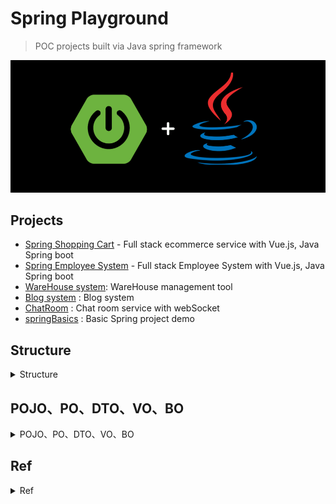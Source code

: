 # Spring Playground

> POC projects built via Java spring framework

<p align="center"><img src ="./doc/pic/springplayground.png"></p>


## Projects

- [Spring Shopping Cart](https://github.com/yennanliu/SpringPlayground/tree/main/ShoppingCart) - Full stack ecommerce service with Vue.js, Java Spring boot
- [Spring Employee System](https://github.com/yennanliu/SpringPlayground/tree/main/springEmployeeSystem) - Full stack Employee System with Vue.js, Java Spring boot
- [WareHouse system](https://github.com/yennanliu/SpringPlayground/tree/main/springWarehouse): WareHouse management tool
- [Blog system](https://github.com/yennanliu/SpringPlayground/tree/main/springBootBlog) : Blog system
- [ChatRoom](https://github.com/yennanliu/SpringPlayground/tree/main/springChatRoom) : Chat room service with webSocket
- [springBasics](https://github.com/yennanliu/SpringPlayground/tree/main/springBasics) : Basic Spring project demo


## Structure

<details>
<summary>Structure</summary>

```
# https://www.linkedin.com/posts/eczachly_softwareengineering-activity-6891156612426317824-iBfm

1. DAO (aka data access objects)
These files manage the connection with your database. They manage the CRUD operations.

2. Routes
These files manage HTTP and the networking layer of your server. The only logic here should be, request, response, and error handling of requests and responses.

3. Services
These files encapsulate the business logic of your application so you can use them in other areas of your application.

4. Middlewares
Middlewares usually sit in front of your API's routes. They do things like, logging, rate-limiting, etc. They are really critical to include for building a resilient, secure API.

5. Components
Components are pieces of the frontend that you want to reuse in multiple places. Imagine you built a fancy form component that you want to share among multiple pages.

6. Pages
Pages are the last piece of the puzzle and they're essentially other frontend components that are an amalgamation of components and services.
```

</details>


## POJO、PO、DTO、VO、BO

<details>
<summary>POJO、PO、DTO、VO、BO</summary>

- POJO (Plain Old Java Object)
	- 簡單並且純粹，POJO就是一個Java物件只包含自己的屬性(private)和提取或儲存這些屬性的method(get、set)，而其他的Object也是以POJO為基準開始延伸。

- PO (persistent object)
	- 因為ORM框架的誕生所以才有PO的概念，可以簡單地將它視為資料庫table對應的java物件，通常PO的名詞都會與使用hibernate相關

- DTO (Data Transfer Object)
	- 傳輸用的物件，假設今天我的程式像資料庫提取了PO資料物件，我必須將我的資料傳往其他系統或是服務時則可以用DTO進行再包裝，通常DTO的資訊都會比PO少，因為沒有必要將全部的資料傳輸出去。

- VO (value object)
	- 用於呈現時的資料包裝，並且將實體的資料(PO)抽象適合當前程式運作的物件，他可以很單純如同PO一樣對應資料庫的屬性，但他也可以包含多個PO組裝成一個較為複雜的資料物件。
	- 接收前端傳遞來的數據
	- 將後端處理完的數據, 封裝成前端需要的形式

- DAO (data access object)
	- 用於ORM(hibernate)將資料從資料庫提取的邏輯物件，其中邏輯主要包含如何提取資料庫的資料(SQL)並且將資料包裝成PO。

- BO (business object)
	- 用於業務層開發的物件，和PO和VO差別在於BO包含複雜的業務邏輯，而不再是單純的資料存取或儲存物件。

Ref
	- https://hackmd.io/@MonsterLee/HJyAdgRBB#:~:text=DTO%20(Data%20Transfer%20Object)&text=%E5%82%B3%E8%BC%B8%E7%94%A8%E7%9A%84%E7%89%A9%E4%BB%B6%EF%BC%8C%E5%81%87%E8%A8%AD,%E5%85%A8%E9%83%A8%E7%9A%84%E8%B3%87%E6%96%99%E5%82%B3%E8%BC%B8%E5%87%BA%E5%8E%BB%E3%80%82
	- https://youtu.be/L1hCZ9AumP0?t=485

<p align="center"><img src ="./doc/pic/DXO.png"></p>


</details>


## Ref

<details>
<summary>Ref</summary>

- Init
	- [Spring Boot Initializr](https://start.spring.io/)
- Projects
- [BE roadmap](https://roadmap.sh/backend)

</details>
